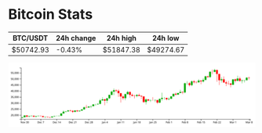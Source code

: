 # Bitcoin Stats

BTC/USDT|24h change|24h high|24h low|
|---|---|---|---|
|$50742.93|-0.43%|$51847.38|$49274.67|

<img src="./chart.svg">
